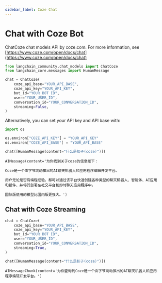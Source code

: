 ```yaml
---
sidebar_label: Coze Chat
---
```


# Chat with Coze Bot

ChatCoze chat models API by coze.com. For more information, see [https://www.coze.com/open/docs/chat](https://www.coze.com/open/docs/chat)


```python
from langchain_community.chat_models import ChatCoze
from langchain_core.messages import HumanMessage
```


```python
chat = ChatCoze(
    coze_api_base="YOUR_API_BASE",
    coze_api_key="YOUR_API_KEY",
    bot_id="YOUR_BOT_ID",
    user="YOUR_USER_ID",
    conversation_id="YOUR_CONVERSATION_ID",
    streaming=False,
)
```

Alternatively, you can set your API key and API base with:


```python
import os

os.environ["COZE_API_KEY"] = "YOUR_API_KEY"
os.environ["COZE_API_BASE"] = "YOUR_API_BASE"
```


```python
chat([HumanMessage(content="什么是扣子(coze)")])
```



```output
AIMessage(content='为你找到关于coze的信息如下：

Coze是一个由字节跳动推出的AI聊天机器人和应用程序编辑开发平台。

用户无论是否有编程经验，都可以通过该平台快速创建各种类型的聊天机器人、智能体、AI应用和插件，并将其部署在社交平台和即时聊天应用程序中。

国际版使用的模型比国内版更强大。')
```


## Chat with Coze Streaming


```python
chat = ChatCoze(
    coze_api_base="YOUR_API_BASE",
    coze_api_key="YOUR_API_KEY",
    bot_id="YOUR_BOT_ID",
    user="YOUR_USER_ID",
    conversation_id="YOUR_CONVERSATION_ID",
    streaming=True,
)
```


```python
chat([HumanMessage(content="什么是扣子(coze)")])
```



```output
AIMessageChunk(content='为你查询到Coze是一个由字节跳动推出的AI聊天机器人和应用程序编辑开发平台。')
```
